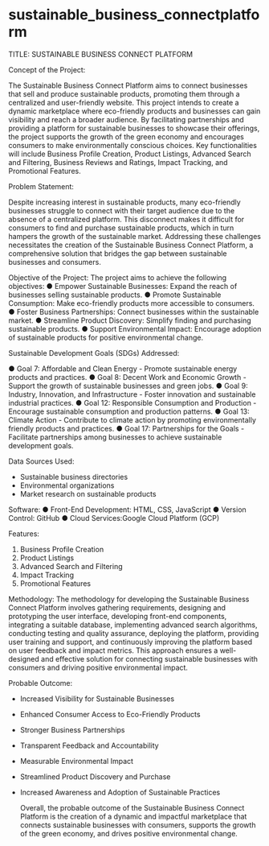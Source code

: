 # sustainable_business_connectplatform
TITLE: SUSTAINABLE BUSINESS CONNECT PLATFORM


Concept of the Project:


The Sustainable Business Connect Platform aims to connect businesses that sell and produce
sustainable products, promoting them through a centralized and user-friendly website. This
project intends to create a dynamic marketplace where eco-friendly products and businesses
can gain visibility and reach a broader audience. By facilitating partnerships and providing a
platform for sustainable businesses to showcase their offerings, the project supports the growth
of the green economy and encourages consumers to make environmentally conscious choices.
Key functionalities will include Business Profile Creation, Product Listings, Advanced Search
and Filtering, Business Reviews and Ratings, Impact Tracking, and Promotional Features.


Problem Statement:


Despite increasing interest in sustainable products, many eco-friendly businesses struggle to
connect with their target audience due to the absence of a centralized platform. This disconnect
makes it difficult for consumers to find and purchase sustainable products, which in turn
hampers the growth of the sustainable market. Addressing these challenges necessitates the
creation of the Sustainable Business Connect Platform, a comprehensive solution that bridges
the gap between sustainable businesses and consumers.


Objective of the Project:
The project aims to achieve the following objectives:
● Empower Sustainable Businesses: Expand the reach of businesses selling sustainable
products.
● Promote Sustainable Consumption: Make eco-friendly products more accessible to
consumers.
● Foster Business Partnerships: Connect businesses within the sustainable market.
● Streamline Product Discovery: Simplify finding and purchasing sustainable products.
● Support Environmental Impact: Encourage adoption of sustainable products for positive
environmental change.


Sustainable Development Goals (SDGs) Addressed:


● Goal 7: Affordable and Clean Energy - Promote sustainable energy products and
practices.
● Goal 8: Decent Work and Economic Growth - Support the growth of sustainable
businesses and green jobs.
● Goal 9: Industry, Innovation, and Infrastructure - Foster innovation and sustainable
industrial practices.
● Goal 12: Responsible Consumption and Production - Encourage sustainable
consumption and production patterns.
● Goal 13: Climate Action - Contribute to climate action by promoting environmentally
friendly products and practices.
● Goal 17: Partnerships for the Goals - Facilitate partnerships among businesses to
achieve sustainable development goals.

Data Sources Used:
- Sustainable business directories
- Environmental organizations
- Market research on sustainable products

  
Software:
● Front-End Development: HTML, CSS, JavaScript
● Version Control: GitHub
● Cloud Services:Google Cloud Platform (GCP)



Features:
1. Business Profile Creation
2. Product Listings
3. Advanced Search and Filtering
4. Impact Tracking
5. Promotional Features

   
Methodology:
The methodology for developing the Sustainable Business Connect Platform involves gathering
requirements, designing and prototyping the user interface, developing front-end components,
integrating a suitable database, implementing advanced search algorithms, conducting testing
and quality assurance, deploying the platform, providing user training and support, and
continuously improving the platform based on user feedback and impact metrics. This approach
ensures a well-designed and effective solution for connecting sustainable businesses with
consumers and driving positive environmental impact.


Probable Outcome:
- Increased Visibility for Sustainable Businesses
- Enhanced Consumer Access to Eco-Friendly Products
- Stronger Business Partnerships
- Transparent Feedback and Accountability
- Measurable Environmental Impact
- Streamlined Product Discovery and Purchase
- Increased Awareness and Adoption of Sustainable Practices

  Overall, the probable outcome of the Sustainable Business Connect Platform is the creation of a
dynamic and impactful marketplace that connects sustainable businesses with consumers,
supports the growth of the green economy, and drives positive environmental change.
